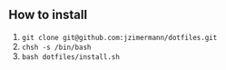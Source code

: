 ## How to install

1. ```git clone git@github.com:jzimermann/dotfiles.git```
2. ```chsh -s /bin/bash```
3. ```bash dotfiles/install.sh```
